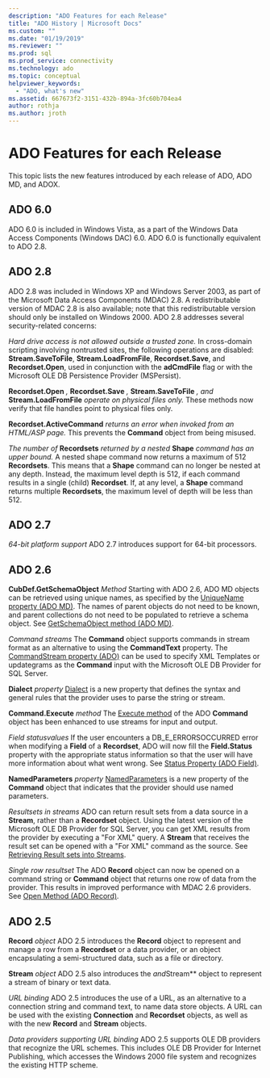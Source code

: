 ```yaml
---
description: "ADO Features for each Release"
title: "ADO History | Microsoft Docs"
ms.custom: ""
ms.date: "01/19/2019"
ms.reviewer: ""
ms.prod: sql
ms.prod_service: connectivity
ms.technology: ado
ms.topic: conceptual
helpviewer_keywords:
  - "ADO, what's new"
ms.assetid: 667673f2-3151-432b-894a-3fc60b704ea4
author: rothja
ms.author: jroth
---
```

# ADO Features for each Release

This topic lists the new features introduced by each release of ADO, ADO MD, and ADOX.

## ADO 6.0

ADO 6.0 is included in Windows Vista, as a part of the Windows Data Access Components (Windows DAC) 6.0. ADO 6.0 is functionally equivalent to ADO 2.8.

## ADO 2.8

ADO 2.8 was included in Windows XP and Windows Server 2003, as part of the Microsoft Data Access Components (MDAC) 2.8. A redistributable version of MDAC 2.8 is also available; note that this redistributable version should only be installed on Windows 2000. ADO 2.8 addresses several security-related concerns:

*Hard drive access is not allowed outside a trusted zone.*
In cross-domain scripting involving nontrusted sites, the following operations are disabled: **Stream.SaveToFile**, **Stream.LoadFromFile**, **Recordset.Save**, and **Recordset.Open**, used in conjunction with the **adCmdFile** flag or with the Microsoft OLE DB Persistence Provider (MSPersist).

**Recordset.Open** _,_  **Recordset.Save** _,_  **Stream.SaveToFile** _, and_  **Stream.LoadFromFile**  _operate on physical files only._
These methods now verify that file handles point to physical files only.

**Recordset.ActiveCommand**  _returns an error when invoked from an HTML/ASP page._
This prevents the **Command** object from being misused.

_The number of_  **Recordsets**  _returned by a nested_  **Shape**  _command has an upper bound._
A nested shape command now returns a maximum of 512 **Recordsets**. This means that a **Shape** command can no longer be nested at any depth. Instead, the maximum level depth is 512, if each command results in a single (child) **Recordset**. If, at any level, a **Shape** command returns multiple **Recordsets**, the maximum level of depth will be less than 512.

## ADO 2.7

*64-bit platform support*
ADO 2.7 introduces support for 64-bit processors.

## ADO 2.6

**CubDef.GetSchemaObject**  _Method_
Starting with ADO 2.6, ADO MD objects can be retrieved using unique names, as specified by the [UniqueName property (ADO MD)](../reference/ado-md-api/uniquename-property-ado-md.md). The names of parent objects do not need to be known, and parent collections do not need to be populated to retrieve a schema object. See [GetSchemaObject method (ADO MD)](../reference/ado-md-api/getschemaobject-method-ado-md.md).

*Command streams*
The **Command** object supports commands in stream format as an alternative to using the **CommandText** property. The [CommandStream property (ADO)](../reference/ado-api/commandstream-property-ado.md) can be used to specify XML Templates or updategrams as the **Command** input with the Microsoft OLE DB Provider for SQL Server.

**Dialect**  _property_
[Dialect](../reference/ado-api/dialect-property.md) is a new property that defines the syntax and general rules that the provider uses to parse the string or stream.

**Command.Execute**  _method_
The [Execute method](../reference/ado-api/execute-method-ado-command.md) of the ADO **Command** object has been enhanced to use streams for input and output.

*Field statusvalues*
If the user encounters a DB_E_ERRORSOCCURRED error when modifying a **Field** of a **Recordset**, ADO will now fill the **Field.Status** property with the appropriate status information so that the user will have more information about what went wrong. See [Status Property (ADO Field)](../reference/ado-api/status-property-ado-field.md).

**NamedParameters**  _property_
[NamedParameters](../reference/ado-api/namedparameters-property-ado.md) is a new property of the **Command** object that indicates that the provider should use named parameters.

*Resultsets in streams*
ADO can return result sets from a data source in a **Stream**, rather than a **Recordset** object. Using the latest version of the Microsoft OLE DB Provider for SQL Server, you can get XML results from the provider by executing a "For XML" query. A **Stream** that receives the result set can be opened with a "For XML" command as the source. See [Retrieving Result sets into Streams](./data/retrieving-resultsets-into-streams.md).

*Single row resultset*
The ADO **Record** object can now be opened on a command string or **Command** object that returns one row of data from the provider. This results in improved performance with MDAC 2.6 providers. See [Open Method (ADO Record)](../reference/ado-api/open-method-ado-record.md).

## ADO 2.5

**Record** _object_
ADO 2.5 introduces the **Record** object to represent and manage a row from a **Recordset** or a data provider, or an object encapsulating a semi-structured data, such as a file or directory.

**Stream** _object_
ADO 2.5 also introduces the *and*Stream** object to represent a stream of binary or text data.

*URL binding*
ADO 2.5 introduces the use of a URL, as an alternative to a connection string and command text, to name data store objects. A URL can be used with the existing **Connection** and **Recordset** objects, as well as with the new **Record** and **Stream** objects.

*Data providers supporting URL binding*
ADO 2.5 supports OLE DB providers that recognize the URL schemes. This includes OLE DB Provider for Internet Publishing, which accesses the Windows 2000 file system and recognizes the existing HTTP scheme.
